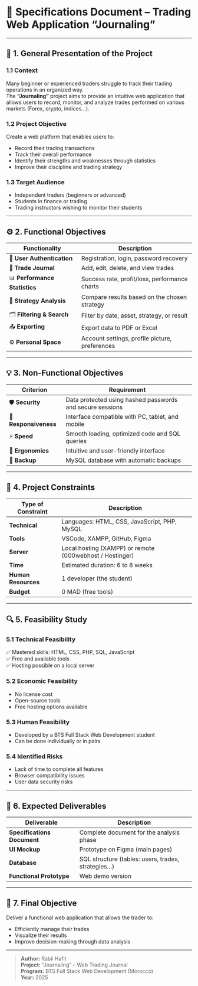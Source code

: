 # 📘 Specifications Document – Trading Web Application “Journaling”

---

## 🧩 1. General Presentation of the Project

### 1.1 Context  
Many beginner or experienced traders struggle to track their trading operations in an organized way.  
The **“Journaling”** project aims to provide an intuitive web application that allows users to record, monitor, and analyze trades performed on various markets (Forex, crypto, indices…).

### 1.2 Project Objective  
Create a web platform that enables users to:
- Record their trading transactions  
- Track their overall performance  
- Identify their strengths and weaknesses through statistics  
- Improve their discipline and trading strategy  

### 1.3 Target Audience  
- Independent traders (beginners or advanced)  
- Students in finance or trading  
- Trading instructors wishing to monitor their students  

---

## ⚙️ 2. Functional Objectives

| Functionality | Description |
|----------------|--------------|
| 🔐 **User Authentication** | Registration, login, password recovery |
| 🧾 **Trade Journal** | Add, edit, delete, and view trades |
| 📊 **Performance Statistics** | Success rate, profit/loss, performance charts |
| 🧠 **Strategy Analysis** | Compare results based on the chosen strategy |
| 🗂️ **Filtering & Search** | Filter by date, asset, strategy, or result |
| 📤 **Exporting** | Export data to PDF or Excel |
| ⚙️ **Personal Space** | Account settings, profile picture, preferences |

---

## 💡 3. Non-Functional Objectives

| Criterion | Requirement |
|------------|--------------|
| 🛡️ **Security** | Data protected using hashed passwords and secure sessions |
| 📱 **Responsiveness** | Interface compatible with PC, tablet, and mobile |
| ⚡ **Speed** | Smooth loading, optimized code and SQL queries |
| 🧩 **Ergonomics** | Intuitive and user-friendly interface |
| 💾 **Backup** | MySQL database with automatic backups |

---

## 🧱 4. Project Constraints

| Type of Constraint | Description |
|--------------------|-------------|
| **Technical** | Languages: HTML, CSS, JavaScript, PHP, MySQL |
| **Tools** | VSCode, XAMPP, GitHub, Figma |
| **Server** | Local hosting (XAMPP) or remote (000webhost / Hostinger) |
| **Time** | Estimated duration: 6 to 8 weeks |
| **Human Resources** | 1 developer (the student) |
| **Budget** | 0 MAD (free tools) |

---

## 🔍 5. Feasibility Study

### 5.1 Technical Feasibility  
✅ Mastered skills: HTML, CSS, PHP, SQL, JavaScript  
✅ Free and available tools  
✅ Hosting possible on a local server  

### 5.2 Economic Feasibility  
- No license cost  
- Open-source tools  
- Free hosting options available  

### 5.3 Human Feasibility  
- Developed by a BTS Full Stack Web Development student  
- Can be done individually or in pairs  

### 5.4 Identified Risks  
- Lack of time to complete all features  
- Browser compatibility issues  
- User data security risks  

---

## 🧾 6. Expected Deliverables

| Deliverable | Description |
|--------------|-------------|
| **Specifications Document** | Complete document for the analysis phase |
| **UI Mockup** | Prototype on Figma (main pages) |
| **Database** | SQL structure (tables: users, trades, strategies…) |
| **Functional Prototype** | Web demo version |

---

## 🎯 7. Final Objective

Deliver a functional web application that allows the trader to:
- Efficiently manage their trades  
- Visualize their results  
- Improve decision-making through data analysis  

---

> **Author:** Rabii Hafit  
> **Project:** “Journaling” – Web Trading Journal  
> **Program:** BTS Full Stack Web Development (Morocco)  
> **Year:** 2025
